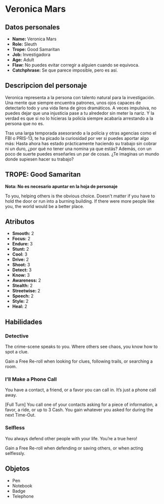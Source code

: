 
# Veronica Mars

## Datos personales

* **Name:** Veronica Mars
* **Role:** Sleuth
* **Trope:** Good Samaritan
* **Job:** Investigadora
* **Age:** Adult
* **Flaw:** No puedes evitar corregir a alguien cuando se equivoca.
* **Catchphrase:** Se que parece imposible, pero es así.

## Descripcion del personaje

Veronica representa a la persona con talento natural para la investigación. Una mente que siempre encuentra patrones, unos ojos capaces de detectarlo todo y una vida llena de giros dramáticos. A veces impulsiva, no puedes dejar que una injusticia pase a tu alrededor sin meter la nariz. Y la verdad es que si no lo hicieras la policía siempre acabaría arrestando a la persona que no es.

Tras una larga temporada asesorando a la policía y otras agencias como el FBI o PRIS-13, te ha picado la curiosidad por ver si puedes aportar algo más: Hasta ahora has estado prácticamente haciendo su trabajo sin cobrar ni un duro, ¿por qué no tener una nomina ya que estás? Además, con un poco de suerte puedes enseñarles un par de cosas. ¿Te imaginas un mundo donde supiesen hacer su trabajo?


## TROPE: Good Samaritan

**Nota: No es necesario apuntar en la hoja de personaje**

To you, helping others is the obvious choice. Doesn't matter if you have to hold the door or run into a burning building. If there were more people like you, the world would be a better place.

## Atributos

* **Smooth:** 2
* **Focus:** 2
* **Endure:** 3
* **Stunt:** 2
* **Cool:** 3
* **Drive:** 2
* **Shoot:** 3
* **Detect:** 3
* **Know:** 3
* **Awareness:** 2
* **Stealth:** 2
* **Streetwise:** 2
* **Speech:** 2
* **Style:** 2
* **Heal:** 2


## Habilidades

### Detective

The crime-scene speaks to you. Where others see chaos, you know how to spot a clue. 

Gain a Free Re-roll when looking for clues, following trails, or searching a room.


### I’ll Make a Phone Call

You have a contact, a friend, or a favor you can call in. It’s just a phone call away.

[Full Turn] You call one of your contacts asking for a piece of information, a favor, a ride, or up to 3 Cash. You gain whatever you asked for during the next Time-Out.


### Selfless

You always defend other people with your life. You’re a true hero!

Gain a Free Re-roll when defending or saving others, or when acting selflessly.




## Objetos

* Pen
* Notebook
* Badge
* Telephone

